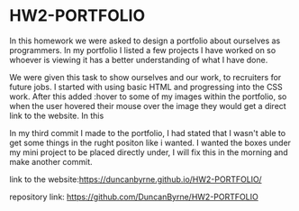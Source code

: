 # HW2-PORTFOLIO

In this homework we were asked to design a portfolio about ourselves as programmers. 
In my portfolio I listed a few projects I have worked on so whoever is viewing it has a 
better understanding of what I have done. 

We were given this task to show ourselves  and our work, to recruiters for future jobs.
I started with using basic HTML and progressing into the CSS work. After this added :hover to some of my images
within the portfolio, so when the user hovered their mouse over the image they would get a direct link to the website.
In this 

In my third commit I made to the portfolio, I had stated that I wasn't able to get some things in the rught positon like i wanted. 
I wanted the boxes under my mini project to be placed directly under, I will fix this in the morning and make another commit.

link to the website:https://duncanbyrne.github.io/HW2-PORTFOLIO/


repository link: https://github.com/DuncanByrne/HW2-PORTFOLIO


